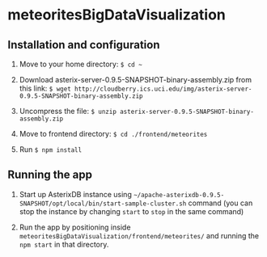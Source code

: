 # meteoritesBigDataVisualization

## Installation and configuration

1. Move to your home directory:
  `$ cd ~`

2. Download asterix-server-0.9.5-SNAPSHOT-binary-assembly.zip from this link:
  `$ wget http://cloudberry.ics.uci.edu/img/asterix-server-0.9.5-SNAPSHOT-binary-assembly.zip`
  
3. Uncompress the file:
  `$ unzip asterix-server-0.9.5-SNAPSHOT-binary-assembly.zip`

4. Move to frontend directory:
  `$ cd ./frontend/meteorites`

5. Run `$ npm install`

## Running the app

1. Start up AsterixDB instance using `~/apache-asterixdb-0.9.5-SNAPSHOT/opt/local/bin/start-sample-cluster.sh` command (you can stop the instance by changing `start` to `stop` in the same command)

2. Run the app by positioning inside `meteoritesBigDataVisualization/frontend/meteorites/` and running the `npm start` in that directory.
